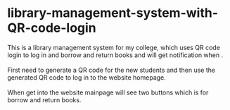 # library-management-system-with-QR-code-login
This is a library management system for my college, which uses QR code login to log in and borrow and return books and will get notification when .<br>
<br>First need to generate a QR code for the new students and then use the generated QR code to log in to the website homepage.<br>
<br>When get into the website mainpage will see two buttons which is for borrow and return books.
